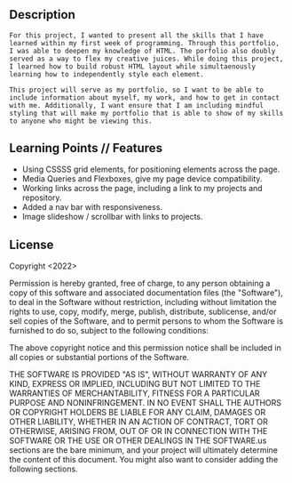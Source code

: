 # <My Portfolio Site>

## Description

    For this project, I wanted to present all the skills that I have learned within my first week of programming. Through this portfolio,  I was able to deepen my knowledge of HTML. The porfolio also doubly served as a way to flex my creative juices. While doing this project, I learned how to build robust HTML layout while simultaenously learning how to independently style each element. 

    This project will serve as my portfolio, so I want to be able to include information about myself, my work, and how to get in contact with me. Additionally, I want ensure that I am including mindful styling that will make my portfolio that is able to show of my skills to anyone who might be viewing this. 


## Learning Points // Features

+ Using CSSSS grid elements, for positioning elements across the page.
+ Media Queries and Flexboxes, give my page device compatibility.
+ Working links across the page, including a link to my projects and repository.
+ Added a nav bar with responsiveness.
+ Image slideshow / scrollbar with links to projects.


## License

Copyright <2022> <COPYRIGHT HOLDER>

Permission is hereby granted, free of charge, to any person obtaining a copy of this software and associated documentation files (the "Software"), to deal in the Software without restriction, including without limitation the rights to use, copy, modify, merge, publish, distribute, sublicense, and/or sell copies of the Software, and to permit persons to whom the Software is furnished to do so, subject to the following conditions:

The above copyright notice and this permission notice shall be included in all copies or substantial portions of the Software.

THE SOFTWARE IS PROVIDED "AS IS", WITHOUT WARRANTY OF ANY KIND, EXPRESS OR IMPLIED, INCLUDING BUT NOT LIMITED TO THE WARRANTIES OF MERCHANTABILITY, FITNESS FOR A PARTICULAR PURPOSE AND NONINFRINGEMENT. IN NO EVENT SHALL THE AUTHORS OR COPYRIGHT HOLDERS BE LIABLE FOR ANY CLAIM, DAMAGES OR OTHER LIABILITY, WHETHER IN AN ACTION OF CONTRACT, TORT OR OTHERWISE, ARISING FROM, OUT OF OR IN CONNECTION WITH THE SOFTWARE OR THE USE OR OTHER DEALINGS IN THE SOFTWARE.us sections are the bare minimum, and your project will ultimately determine the content of this document. You might also want to consider adding the following sections.

